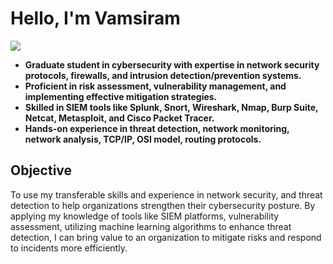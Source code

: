 # Hello, I'm Vamsiram

<a href="https://www.linkedin.com/in/vamsiram-gandham"><img src="https://img.shields.io/badge/-LinkedIn-0072b1?&style=for-the-badge&logo=linkedin&logoColor=white" /></a>

- **Graduate student in cybersecurity with expertise in network security protocols, firewalls, and intrusion detection/prevention systems.**
- **Proficient in risk assessment, vulnerability management, and implementing effective mitigation strategies.**
- **Skilled in SIEM tools like Splunk, Snort, Wireshark, Nmap, Burp Suite, Netcat, Metasploit, and Cisco Packet Tracer.**
- **Hands-on experience in threat detection, network monitoring, network analysis, TCP/IP, OSI model, routing protocols.**

## Objective

To use my transferable skills and experience in network security, and threat detection to help organizations strengthen their cybersecurity posture. By applying my knowledge of tools like SIEM platforms, vulnerability assessment, utilizing machine learning algorithms to enhance threat detection, I can bring value to an organization to mitigate risks and respond to incidents more efficiently.

<!--
**vamsiramg/vamsiramg** is a ✨ _special_ ✨ repository because its `README.md` (this file) appears on your GitHub profile.

Here are some ideas to get you started:

- 🔭 I’m currently working on ...
- 🌱 I’m currently learning ...
- 👯 I’m looking to collaborate on ...
- 🤔 I’m looking for help with ...
- 💬 Ask me about ...
- 📫 How to reach me: ...
- 😄 Pronouns: ...
- ⚡ Fun fact: ...
-->
